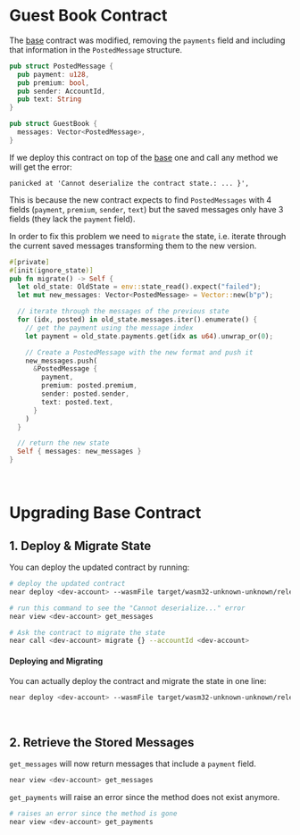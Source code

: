 # Guest Book Contract

The [base](../base) contract was modified, removing the `payments` field
and including that information in the `PostedMessage` structure.

```rust
pub struct PostedMessage {
  pub payment: u128, 
  pub premium: bool, 
  pub sender: AccountId,
  pub text: String
}

pub struct GuestBook {
  messages: Vector<PostedMessage>,
}
```

If we deploy this contract on top of the [base](../base/) one and call any method we will get the error:

```
panicked at 'Cannot deserialize the contract state.: ... }',
``` 

This is because the new contract expects to find `PostedMessages` with 4 fields (`payment`, `premium`, `sender`, `text`)
but the saved messages only have 3 fields (they lack the `payment` field).

In order to fix this problem we need to `migrate` the state, i.e. iterate through the current saved messages
transforming them to the new version.

```rust
#[private]
#[init(ignore_state)]
pub fn migrate() -> Self {
  let old_state: OldState = env::state_read().expect("failed");
  let mut new_messages: Vector<PostedMessage> = Vector::new(b"p");

  // iterate through the messages of the previous state
  for (idx, posted) in old_state.messages.iter().enumerate() {
    // get the payment using the message index
    let payment = old_state.payments.get(idx as u64).unwrap_or(0);

    // Create a PostedMessage with the new format and push it
    new_messages.push(
      &PostedMessage {
        payment,
        premium: posted.premium,
        sender: posted.sender,
        text: posted.text,
      }
    )
  }

  // return the new state
  Self { messages: new_messages }
}
```

<br />

# Upgrading Base Contract

## 1. Deploy & Migrate State
You can deploy the updated contract by running:

```bash
# deploy the updated contract
near deploy <dev-account> --wasmFile target/wasm32-unknown-unknown/release/update.wasm

# run this command to see the "Cannot deserialize..." error
near view <dev-account> get_messages

# Ask the contract to migrate the state
near call <dev-account> migrate {} --accountId <dev-account>
```

#### Deploying and Migrating
You can actually deploy the contract and migrate the state in one line:
```bash
near deploy <dev-account> --wasmFile target/wasm32-unknown-unknown/release/update.wasm --initFunction migrate --initArgs {}
```

<br />

## 2. Retrieve the Stored Messages
`get_messages` will now return messages that include a `payment` field.

```bash
near view <dev-account> get_messages
```

`get_payments` will raise an error since the method does not exist anymore.

```bash
# raises an error since the method is gone
near view <dev-account> get_payments
```